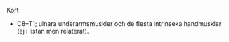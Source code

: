 Kort
- C8–T1; ulnara underarmsmuskler och de flesta intrinseka handmuskler (ej i listan men relaterat).

